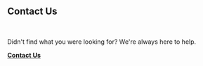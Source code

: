 <!-- 
---
title: Contact Us
icon: help/assets/Contact.png
--- 
-->

## **Contact Us**

<br />

Didn't find what you were looking for? We're always here to help.

[**Contact Us**](authenticator://contact?subject=Help)